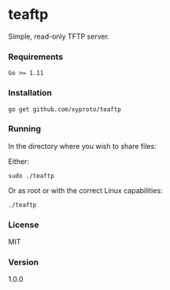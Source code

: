 # teaftp

Simple, read-only TFTP server.

### Requirements

    Go >= 1.11

### Installation

    go get github.com/xyproto/teaftp

### Running

In the directory where you wish to share files:

Either:

    sudo ./teaftp

Or as root or with the correct Linux capabilities:

    ./teaftp

### License

MIT

### Version

1.0.0
